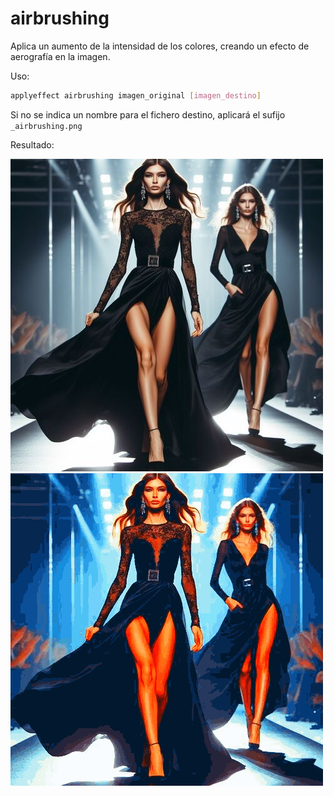 # airbrushing

Aplica un aumento de la intensidad de los colores, creando un efecto de aerografía en la imagen.

Uso:

``` sh
applyeffect airbrushing imagen_original [imagen_destino]
```

Si no se indica un nombre para el fichero destino, aplicará el sufijo `_airbrushing.png`

Resultado:

![imagen original](../../images/image.jpg)
![acid](../../images/image_airbrushing.png)
